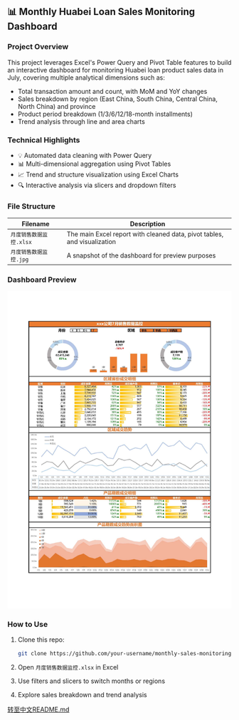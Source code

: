 ## 📊 Monthly Huabei Loan Sales Monitoring Dashboard

### Project Overview

This project leverages Excel's Power Query and Pivot Table features to build an interactive dashboard for monitoring Huabei loan product sales data in July, covering multiple analytical dimensions such as:

- Total transaction amount and count, with MoM and YoY changes
- Sales breakdown by region (East China, South China, Central China, North China) and province
- Product period breakdown (1/3/6/12/18-month installments)
- Trend analysis through line and area charts

### Technical Highlights

- 💡 Automated data cleaning with Power Query
- 📊 Multi-dimensional aggregation using Pivot Tables
- 📈 Trend and structure visualization using Excel Charts
- 🔍 Interactive analysis via slicers and dropdown filters

### File Structure

| Filename                | Description                                                  |
| ----------------------- | ------------------------------------------------------------ |
| `月度销售数据监控.xlsx` | The main Excel report with cleaned data, pivot tables, and visualization |
| `月度销售数据监控.jpg`  | A snapshot of the dashboard for preview purposes             |



### Dashboard Preview

![](MonitoringDashboard_cn.jpg)



### How to Use

1. Clone this repo:

    ``` bash
    git clone https://github.com/your-username/monthly-sales-monitoring-dashboard.git
    ```

2. Open `月度销售数据监控.xlsx` in Excel

3. Use filters and slicers to switch months or regions

4. Explore sales breakdown and trend analysis

[转至中文README.md](README_cn.md)
